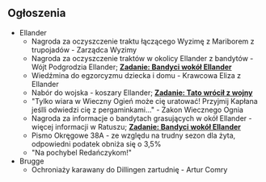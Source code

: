 ## Ogłoszenia
- Ellander<a id='o_ellander'></a>
    - Nagroda za oczyszczenie traktu łączącego Wyzimę z Mariborem z trupojadów - Zarządca Wyzimy
    - Nagroda za oczyszczenie traktów w okolicy Ellander z bandytów - Wójt Podgrodzia Ellander; **[Zadanie: Bandyci wokół Ellander](#z_q3a)**
    - Wiedźmina do egzorcyzmu dziecka i domu - Krawcowa Eliza z Ellander
    - Nabór do wojska - koszary Ellander; **[Zadanie: Tato wrócił z wojny](#z_q4)**
    - "Tylko wiara w Wieczny Ogień może cię uratować! Przyjmij Kapłana jeślli odwiedzi cię z pergaminkami..." - Zakon Wiecznego Ognia
    - Nagroda za informacje o bandytach grasujących w okół Ellander - więcej informacji w Ratuszu; **[Zadanie: Bandyci wokół Ellander](#z_q3a)**
    - Pismo Okręgowe 38A - ze względu na trudny sezon dla żyta, odpowiedni podatek obniża się o 3,5%
    - "Na pochybel Redańczykom!"
- Brugge<a id='o_brugge'></a>
    - Ochroniaży karawany do Dillingen zartudnię - Artur Comry
